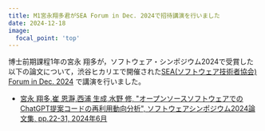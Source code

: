 ```yaml
---
title: M1宮永翔多君がSEA Forum in Dec. 2024で招待講演を行いました
date: 2024-12-18
image:
  focal_point: 'top'
---
```

<!--more-->
博士前期課程1年の宮永 翔多が，ソフトウェア・シンポジウム2024で受賞した以下の論文について，渋谷ヒカリエで開催された[SEA(ソフトウェア技術者協会) Forum in Dec. 2024](https://sea.jp/blog/2024/10/28/sea-forum-in-dec-2024-ssaward-1218/)
で講演を行いました。

- [宮永 翔多,崔 恩瀞,西浦 生成,水野 修, "オープンソースソフトウェアでのChatGPT提案コードの再利用動向分析", ソフトウェアシンポジウム2024論文集, pp.22-31, 2024年6月](https://kit-isel.github.io/publication/conference-paper/2024_miyanaga/)

